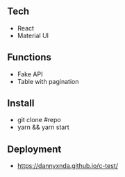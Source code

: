 ## Tech

- React
- Material UI

## Functions

- Fake API
- Table with pagination

## Install

- git clone #repo
- yarn && yarn start

## Deployment

- https://dannyxnda.github.io/c-test/
